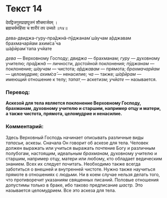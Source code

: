# Текст 14

देवद्विजगुरुप्राज्ञपूजनं शौचमार्जवम् ।  
ब्रह्मचर्यमहिंसा च शारीरं तप उच्यते ॥१४॥

дева-двиджа-гуру-пра̄джн̃а-пӯджанам̇ ш́аучам а̄рджавам  
брахмачарйам ахим̇са̄ ча  
ш́а̄рӣрам̇ тапа учйате

_дева_ — Верховному Господу; _двиджа_ — брахманам; _гуру_ — духовному учителю; _пра̄джн̃а_ — личности, достойной поклонения; _пӯджанам_ — поклонение; _ш́аучам_ — чистота; _а̄рджавам_ — прямота; _брахмачарйам_ — целомудрие; _ахим̇са̄_ — ненасилие; _ча_ — также; _ш́а̄рӣрам_ — имеющий отношение к телу; _тапат̣_ — аскетизм; _учйате_ — называется.

### Перевод:

**Аскезой для тела является поклонение Верховному Господу, брахманам, духовному учителю и старшим, например отцу и матери, а также чистота, прямота, целомудрие и ненасилие.**

### Комментарий:

Здесь Верховный Господь начинает описывать различные виды _тапасьи,_ аскезы. Сначала Он говорит об аскезе для тела. Человек должен выражать или учиться выражать почтение Богу и различным полубогам, настоящим, идеальным _брахманам,_ духовному учителю и старшим, например отцу, матери или любому, кто обладает ведическим знанием. Всех их следует почитать. Необходимо также всегда заботиться о внешней и внутренней чистоте. Нужно также научиться прямоте в отношениях с людьми. Ни в коем случае нельзя делать того, что противоречит указаниям священных писаний. Половые отношения допустимы только в браке, ибо таково предписание _шастр._ Это называется целомудрием. Все это аскеза для тела.